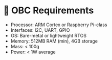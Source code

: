 
# 🧰 OBC Requirements

- Processor: ARM Cortex or Raspberry Pi-class
- Interfaces: I2C, UART, GPIO
- OS: Bare-metal or lightweight RTOS
- Memory: 512MB RAM (min), 4GB storage
- Mass: < 100g
- Power: < 1W average
